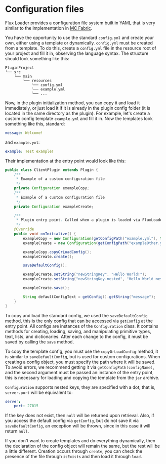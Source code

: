 # Configuration files

Flux Loader provides a configuration file system built in YAML that is very similar to the implementation in [MC Fabric](https://bukkit.org/).

You have the opportunity to use the standard `config.yml` and create your own, either using a template or dynamically. `config.yml` must be created from a template. To do this, create a `config.yml` file in the resource root of your project and fill it in, observing the language syntax. The structure should look something like this:
```
PluginProject
└── src
    └── main
        └── resources
            └── config.yml
            └── example.yml
            └── ...
```
Now, in the plugin initialization method, you can copy it and load it immediately, or just load it if it is already in the plugin config folder (it is located in the same directory as the plugin). For example, let's create a custom config template `example.yml` and fill it in. Now the templates look something like this, standard:

```yml
message: Welcome!
```

and `example.yml`:

```yml
example: Test example!
```

Their implementation at the entry point would look like this:

```java
public class ClientPlugin extends Plugin {
    /**
     * Example of a custom configuration file
     */
    private Configuration exampleCopy;
    /**
     * Example of a custom configuration file
     */
    private Configuration exampleCreate;

    /**
     * Plugin entry point. Called when a plugin is loaded via FluxLoader.
     */
    @Override
    public void onInitialize() {
        exampleCopy = new Configuration(getConfigPath("example.yml"), this);
        exampleCreate = new Configuration(getConfigPath("exampleOther.yml"), this);

        exampleCopy.copyOrLoadConfig();
        exampleCreate.create();

        saveDefaultConfig();

        exampleCreate.setString("newStringKey", "Hello World!");
        exampleCreate.setString("newStringKey.nested", "Hello World nested!");

        exampleCreate.save();

        String defaultConfigText = getConfig().getString("message");
    }
}
```
To copy and load the standard config, we used the `saveDefaultConfig` method, this is the only config that can be accessed via `getConfig` at the entry point. All configs are instances of the `Configuration` class. It contains methods for creating, loading, saving, and manipulating primitive types, text, lists, and dictionaries. After each change to the config, it must be saved by calling the `save` method.

To copy the template config, you must use the `copyOrLoadConfig` method, it is similar to `saveDefaultConfig`, but is used for custom configurations. When creating a config object, you must specify the path where it will be saved. To avoid errors, we recommend getting it via `getConfigPath(configName)`, and the second argument must be passed an instance of the entry point, this is necessary for loading and copying the template from the `jar` archive.

`Configuration` supports nested keys, they are specified with a dot, that is, `server.port` will be equivalent to:

```yml
server:
    port: 27015
```
If the key does not exist, then `null` will be returned upon retrieval. Also, if you access the default config via `getConfig`, but do not save it via `saveDefaultConfig`, an exception will be thrown, since in this case it will return `null`.

If you don't want to create templates and do everything dynamically, then the declaration of the config object will remain the same, but the rest will be a little different. Creation occurs through `create`, you can check the presence of the file through `isExists` and then load it through `load`.
